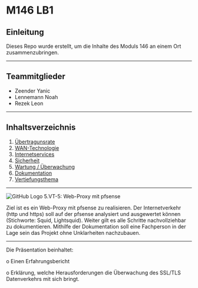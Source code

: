 # M146 LB1 

<h2>Einleitung</h2>

Dieses Repo wurde erstellt, um die Inhalte des Moduls 146 an einem Ort zusammenzubringen.

---

<h2>Teammitglieder</h2>

- Zeender Yanic 
- Lennemann Noah
- Rezek Leon

---

<h2>Inhaltsverzeichnis</h2>

1. <a href="www.google.ch">Übertragunsrate</a>
2. <a href="www.google.ch">WAN-Technologie</a>
3. <a href="www.google.ch">Internetservices</a>
4. <a href="www.google.ch">Sicherheit</a>
5. <a href="www.google.ch">Wartung / Überwachung</a>
6. <a href="https://github.com/Leon-tbz/M146/blob/main/Dokumentation">Dokumentation</a>
7. <a href="www.google.ch">Vertiefungsthema</a>

---

![GitHub Logo](https://www.pro-fekt.de/media/image/31/70/44/pfSenseColorLogoRegisteredRGB.png)
5.VT-5: Web-Proxy mit pfsense 

Ziel ist es ein Web-Proxy mit pfsense zu realisieren. Der Internetverkehr (http und https) soll auf der pfsense analysiert und ausgewertet können (Stichworte: Squid, Lightsquid). Weiter gilt es alle Schritte nachvollziehbar zu dokumentieren. Mithilfe der Dokumentation soll eine Fachperson in der Lage sein das Projekt ohne Unklarheiten nachzubauen.

--- 
Die Präsentation beinhaltet:

o Einen Erfahrungsbericht

o Erklärung, welche Herausforderungen die Überwachung des SSL/TLS Datenverkehrs mit sich bringt.
